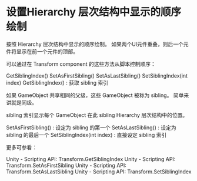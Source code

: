 # 设置Hierarchy 层次结构中显示的顺序绘制

按照 Hierarchy 层次结构中显示的顺序绘制。
如果两个UI元件重叠，则后一个元件将显示在前一个元件的顶部。

可以通过在 Transform component 的这些方法从脚本控制顺序：

GetSiblingIndex()
SetAsFirstSibling()
SetAsLastSibling()
SetSiblingIndex(int index)
GetSiblingIndex() : 获取 sibling 索引

如果 GameObject 共享相同的父级，这些 GameObject 被称为 sibling。
简单来讲就是同级。

sibling 索引显示每个 GameObject 在此 sibling Hierarchy 层次结构中的位置。

SetAsFirstSibling() : 设定为 sibling 的第一个
SetAsLastSibling() : 设定为 sibling 的最后一个
SetSiblingIndex(int index) : 直接设定 sibling 索引

更多可参看：

Unity - Scripting API: Transform.GetSiblingIndex
Unity - Scripting API: Transform.SetAsFirstSibling
Unity - Scripting API: Transform.SetAsLastSibling
Unity - Scripting API: Transform.SetSiblingIndex